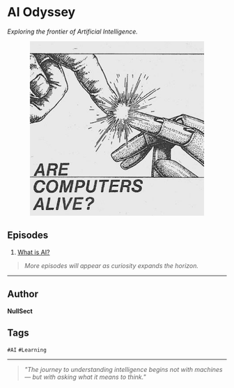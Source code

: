 # AI Odyssey  
*Exploring the frontier of Artificial Intelligence.*

<p align="center">
  <img src="img/alive.jpg" width="400" alt="Alive image">
</p>


## Episodes

1. [What is AI?](./md/Introduction%20to%20Artificial%20Intelligence.md)


> _More episodes will appear as curiosity expands the horizon._

---

## Author
**NullSect**

## Tags
`#AI` `#Learning`

---

> *"The journey to understanding intelligence begins not with machines — but with asking what it means to think."*
